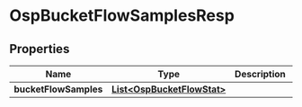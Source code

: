 # OspBucketFlowSamplesResp

## Properties
Name | Type | Description | Notes
------------ | ------------- | ------------- | -------------
**bucketFlowSamples** | [**List&lt;OspBucketFlowStat&gt;**](OspBucketFlowStat.md) |  |  [optional]
